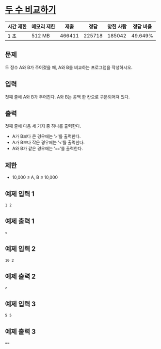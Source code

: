 [](https://www.acmicpc.net/problem/1330)

# [두 수 비교하기](https://www.acmicpc.net/problem/1330)

| 시간 제한 | 메모리 제한 | 제출 | 정답 | 맞힌 사람 | 정답 비율 |
| --- | --- | --- | --- | --- | --- |
| 1 초 | 512 MB | 466411 | 225718 | 185042 | 49.649% |

## 문제

두 정수 A와 B가 주어졌을 때, A와 B를 비교하는 프로그램을 작성하시오.

## 입력

첫째 줄에 A와 B가 주어진다. A와 B는 공백 한 칸으로 구분되어져 있다.

## 출력

첫째 줄에 다음 세 가지 중 하나를 출력한다.

- A가 B보다 큰 경우에는 '`>`'를 출력한다.
- A가 B보다 작은 경우에는 '`<`'를 출력한다.
- A와 B가 같은 경우에는 '`==`'를 출력한다.

## 제한

- 10,000 ≤ A, B ≤ 10,000

## 예제 입력 1

```
1 2

```

## 예제 출력 1

```
<

```

## 예제 입력 2

```
10 2

```

## 예제 출력 2

```
>

```

## 예제 입력 3

```
5 5

```

## 예제 출력 3

```
==
```
